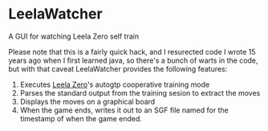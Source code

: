 # LeelaWatcher
A GUI for watching Leela Zero self train

Please note that this is a fairly quick hack, and I resurected code I wrote 15 years ago when I first learned java, so there's a bunch of warts in the code, but with that caveat LeelaWatcher provides the following features:

1. Executes [Leela Zero](https://github.com/gcp/leela-zero)'s autogtp cooperative training mode
1. Parses the standard output from the training sesion to extract the moves
1. Displays the moves on a graphical board
1. When the game ends, writes it out to an SGF file named for the timestamp of when the game ended.
